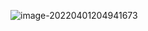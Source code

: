 ![image-20220401204941673](https://aliyun-oss-lpj.oss-cn-qingdao.aliyuncs.com/images/by-picgo/image-20220401204941673.png)